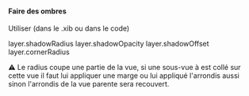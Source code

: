 
#### Faire des ombres
Utiliser (dans le .xib ou dans le code)

layer.shadowRadius
layer.shadowOpacity
layer.shadowOffset
layer.cornerRadius

⚠️ Le radius coupe une partie de la vue, si une sous-vue à est collé sur cette vue il faut lui appliquer une marge ou lui appliqué l'arrondis aussi sinon l'arrondis de la vue parente sera recouvert.
